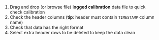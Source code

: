 1.  Drag and drop (or browse file)  **logged calibration** data file to quick check calibration
2.  Check the header columns (**tip**: header must contain `TIMESTAMP` column name)
3.  Check that data has the right format
4.  Select extra header rows to be deleted to keep the data clean
   
